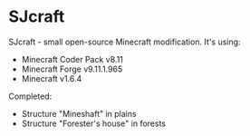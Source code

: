 SJcraft
=======
SJcraft - small open-source Minecraft modification. 
It's using:
* Minecraft Coder Pack v8.11
* Minecraft Forge v9.11.1.965
* Minecraft v1.6.4

Completed:
* Structure "Mineshaft" in plains
* Structure "Forester's house" in forests
